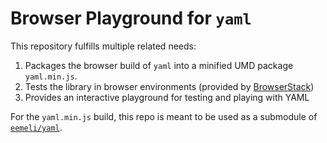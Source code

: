 # Browser Playground for `yaml`

This repository fulfills multiple related needs:

1. Packages the browser build of `yaml` into a minified UMD package `yaml.min.js`.
2. Tests the library in browser environments (provided by [BrowserStack](http://browserstack.com/))
3. Provides an interactive playground for testing and playing with YAML

For the `yaml.min.js` build, this repo is meant to be used as a submodule of [`eemeli/yaml`](https://github.com/eemeli/yaml).

